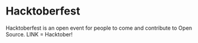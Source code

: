 # Hacktoberfest

Hacktoberfest is an open event for people to come and contribute to Open Source.
LINK = Hacktober!